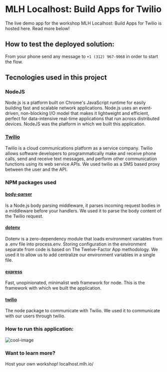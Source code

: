 # MLH Localhost: Build Apps for Twilio

The live demo app for the workshop MLH Localhost: Build Apps for Twilio is hosted here. Read more below! 

## How to test the deployed solution:

From your phone send any message to `+1 (312) 967-9068` in order to start the flow.

## Tecnologies used in this project

### NodeJS
Node.js is a platform built on Chrome's JavaScript runtime for easily building fast and scalable network applications. Node.js uses an event-driven, non-blocking I/O model that makes it lightweight and efficient, perfect for data-intensive real-time applications that run across distributed devices. NodeJS was the platform in which we built this application.

### [Twilio](https://www.twilio.com/)
Twilio is a cloud communications platform as a service company. Twilio allows software developers to programmatically make and receive phone calls, send and receive text messages, and perform other communication functions using its web service APIs. We used twilio as a SMS based proxy between the user and the API.

### NPM packages used

#### [body-parser](https://www.npmjs.com/package/body-parser)
Is a Node.js body parsing middleware, it parses incoming request bodies in a middleware before your handlers. We used it to parse the body content of the Twilio request.

#### [dotenv](https://www.npmjs.com/package/dotenv)
Dotenv is a zero-dependency module that loads environment variables from a .env file into process.env. Storing configuration in the environment separate from code is based on The Twelve-Factor App methodology. We used it to allow us to add centralize our environment variables in a single file.

#### [express](https://www.npmjs.com/package/express)
Fast, unopinionated, minimalist web framework for node. This is the framework with which we built the application.

#### [twilio](https://www.npmjs.com/package/twilio)
The node package to communicate with Twilio. We used it to communicate with our users through twilio.


### How to run this application:

![cool-image](http://www.clipular.com/c/5732095574671360.png?k=6icNfhx0MFvctELm2PQ7PGLQbx4)

### Want to learn more? 
Host your own workshop! localhost.mlh.io/